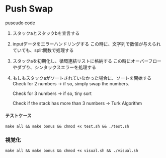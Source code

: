 # Push Swap

puseudo code

1. スタックaとスタックbを宣言する

2. inputデータをエラーハンドリングする
	この時に、文字列で数値が与えられていても、split関数で処理する

3. スタックaを初期化し、循環連結リストに格納する
	この時にオーバーフローやダブり、シンタックスエラーを処理する

4. もしもスタックaがソートされていなかった場合に、ソートを開始する
	Check for 2 numbers -> if so, simply swap the numbers.

	Check for 3 numbers -> if so, tiny sort

	Check if the stack has more than 3 numbers
	-> Turk Algorithm


#### テストケース

```
make all && make bonus && chmod +x test.sh && ./test.sh

```

### 視覚化

```
make all && make bonus && chmod +x visual.sh && ./visual.sh

```

